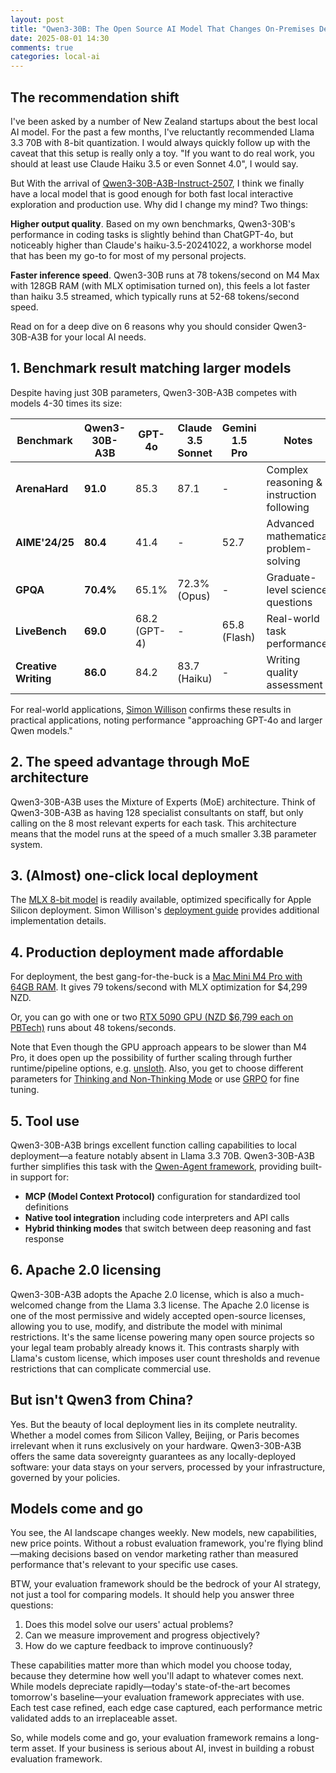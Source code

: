 ```yaml
---
layout: post
title: "Qwen3-30B: The Open Source AI Model That Changes On-Premises Deployment Economics"
date: 2025-08-01 14:30
comments: true
categories: local-ai
---
```


## The recommendation shift

I've been asked by a number of New Zealand startups about the best local AI
model. For the past a few months, I've reluctantly recommended Llama 3.3 70B
with 8-bit quantization. I would always quickly follow up with the caveat that
this setup is really only a toy. "If you want to do real work, you should
at least use Claude Haiku 3.5 or even Sonnet 4.0", I would say.

But With the arrival of [Qwen3-30B-A3B-Instruct-2507](https://qwenlm.github.io/blog/qwen3-30b-a3b/),
I think we finally have a local model that is good enough for both fast local
interactive exploration and production use. Why did I change my mind? Two things:

**Higher output quality**. Based on my own benchmarks, Qwen3-30B's performance
in coding tasks is slightly behind than ChatGPT-4o, but noticeably
higher than Claude's haiku-3.5-20241022, a workhorse model that has been my 
go-to for most of my personal projects.

**Faster inference speed**. Qwen3-30B runs at 78 tokens/second on M4 Max with
128GB RAM (with MLX optimisation turned on), this feels a lot faster than haiku
3.5 streamed, which typically runs at 52-68 tokens/second speed.

Read on for a deep dive on 6 reasons why you should consider Qwen3-30B-A3B for
your local AI needs.

## 1. Benchmark result matching larger models

Despite having just 30B parameters, Qwen3-30B-A3B competes with models 4-30 times its size:

| Benchmark | Qwen3-30B-A3B | GPT-4o | Claude 3.5 Sonnet | Gemini 1.5 Pro | Notes |
|-----------|---------------|---------|-------------------|-----------------|-------|
| **ArenaHard** | **91.0** | 85.3 | 87.1 | - | Complex reasoning & instruction following |
| **AIME'24/25** | **80.4** | 41.4 | - | 52.7 | Advanced mathematical problem-solving |
| **GPQA** | **70.4%** | 65.1% | 72.3% (Opus) | - | Graduate-level science questions |
| **LiveBench** | **69.0** | 68.2 (GPT-4) | - | 65.8 (Flash) | Real-world task performance |
| **Creative Writing** | **86.0** | 84.2 | 83.7 (Haiku) | - | Writing quality assessment |

For real-world applications, [Simon
Willison](https://simonwillison.net/2025/Jul/29/qwen3-30b-a3b-instruct-2507/)
confirms these results in practical applications, noting performance
"approaching GPT-4o and larger Qwen models."

## 2. The speed advantage through MoE architecture

Qwen3-30B-A3B uses the Mixture of Experts (MoE) architecture. Think of
Qwen3-30B-A3B as having 128 specialist consultants on staff, but only calling
on the 8 most relevant experts for each task. This architecture means that the
model runs at the speed of a much smaller 3.3B parameter system. 

## 3. (Almost) one-click local deployment 

The [MLX 8-bit
model](https://huggingface.co/lmstudio-community/Qwen3-30B-A3B-Instruct-2507-MLX-8bit)
is readily available, optimized specifically for Apple Silicon deployment.
Simon Willison's [deployment
guide](https://simonwillison.net/2025/Jul/29/qwen3-30b-a3b-instruct-2507/)
provides additional implementation details.

## 4. Production deployment made affordable

For deployment, the best gang-for-the-buck is a [Mac Mini M4 Pro with 64GB
RAM](https://www.apple.com/nz/shop/buy-mac/mac-mini/apple-m4-pro-chip-with-12-core-cpu-16-core-gpu-24gb-memory-512gb). It gives 79 tokens/second with MLX optimization for $4,299 NZD. 

Or, you can go with one or two [RTX 5090 GPU (NZD $6,799 each on
PBTech)](https://www.pbtech.co.nz/product/VGAASU350901/ASUS-ROG-ASTRAL-NVIDIA-GeForce-RTX-5090-OC-GAMING)
runs about 48 tokens/seconds. 

Note that Even though the GPU approach appears to be slower than M4 Pro, it
does open up the possibility of further scaling through further
runtime/pipeline options, e.g.
[unsloth](https://huggingface.co/unsloth/Qwen3-30B-A3B-GGUF). Also, you get to
choose different parameters for [Thinking and Non-Thinking
Mode](https://huggingface.co/unsloth/Qwen3-30B-A3B-GGUF) or use
[GRPO](https://colab.research.google.com/github/unslothai/notebooks/blob/main/nb/Qwen3_(4B)-GRPO.ipynb)
for fine tuning.

## 5. Tool use

Qwen3-30B-A3B brings excellent function calling capabilities to local
deployment—a feature notably absent in Llama 3.3 70B. Qwen3-30B-A3B further
simplifies this task with the [Qwen-Agent
framework](https://github.com/QwenLM/Qwen-Agent), providing built-in support
for:

- **MCP (Model Context Protocol)** configuration for standardized tool definitions
- **Native tool integration** including code interpreters and API calls
- **Hybrid thinking modes** that switch between deep reasoning and fast response

## 6. Apache 2.0 licensing

Qwen3-30B-A3B adopts the Apache 2.0 license, which is also a much-welcomed change
from the Llama 3.3 license. The Apache 2.0 license is one of the most permissive and
widely accepted open-source licenses, allowing you to use, modify, and
distribute the model with minimal restrictions. It's the same license powering
many open source projects so your legal team probably already knows it. 
This contrasts sharply with Llama's custom license, which imposes user count
thresholds and revenue restrictions that can complicate commercial use.

## But isn't Qwen3 from China?

Yes. But the beauty of local deployment lies in its complete neutrality.
Whether a model comes from Silicon Valley, Beijing, or Paris becomes irrelevant
when it runs exclusively on your hardware. Qwen3-30B-A3B offers the same data
sovereignty guarantees as any locally-deployed software: your data stays on
your servers, processed by your infrastructure, governed by your policies. 

## Models come and go

You see, the AI landscape changes weekly. New models, new capabilities, new price
points. Without a robust evaluation framework, you're flying blind—making
decisions based on vendor marketing rather than measured performance that's 
relevant to your specific use cases.

BTW, your evaluation framework should be the bedrock of your AI strategy, not just a
tool for comparing models. It should help you answer three questions:

1. Does this model solve our users' actual problems? 
2. Can we measure improvement and progress objectively? 
3. How do we capture feedback to improve continuously? 

These capabilities matter more than which model you choose today, because they
determine how well you'll adapt to whatever comes next. While models depreciate
rapidly—today's state-of-the-art becomes tomorrow's baseline—your evaluation
framework appreciates with use. Each test case refined, each edge case
captured, each performance metric validated adds to an irreplaceable asset. 

So, while models come and go, your evaluation framework remains a long-term asset.
If your business is serious about AI, invest in building a robust evaluation framework.

